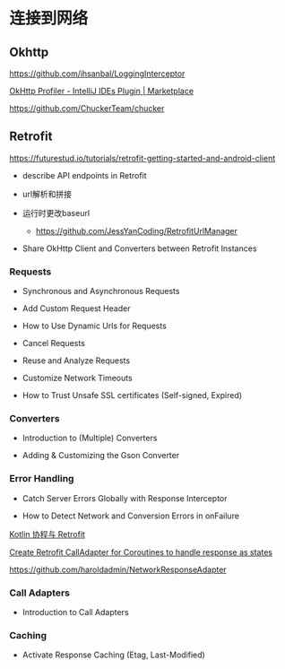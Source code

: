 # 连接到网络

## Okhttp

https://github.com/ihsanbal/LoggingInterceptor

[OkHttp Profiler - IntelliJ IDEs Plugin | Marketplace](https://plugins.jetbrains.com/plugin/11249-okhttp-profiler)

https://github.com/ChuckerTeam/chucker

## Retrofit

https://futurestud.io/tutorials/retrofit-getting-started-and-android-client

+ describe API endpoints in Retrofit

+ url解析和拼接

+ 运行时更改baseurl
  
  + https://github.com/JessYanCoding/RetrofitUrlManager

+ Share OkHttp Client and Converters between Retrofit Instances

### Requests

+ Synchronous and Asynchronous Requests

+ Add Custom Request Header

+ How to Use Dynamic Urls for Requests

+ Cancel Requests

+ Reuse and Analyze Requests

+ Customize Network Timeouts

+ How to Trust Unsafe SSL certificates (Self-signed, Expired)

### Converters

+ Introduction to (Multiple) Converters

+ Adding & Customizing the Gson Converter

### Error Handling

+ Catch Server Errors Globally with Response Interceptor

+ How to Detect Network and Conversion Errors in onFailure

[Kotlin 协程与 Retrofit](https://blog.yujinyan.me/posts/kotlin-coroutine-retrofit/)

[Create Retrofit CallAdapter for Coroutines to handle response as states](https://proandroiddev.com/create-retrofit-calladapter-for-coroutines-to-handle-response-as-states-c102440de37a)

https://github.com/haroldadmin/NetworkResponseAdapter

### Call Adapters

+ Introduction to Call Adapters

### Caching

+ Activate Response Caching (Etag, Last-Modified)